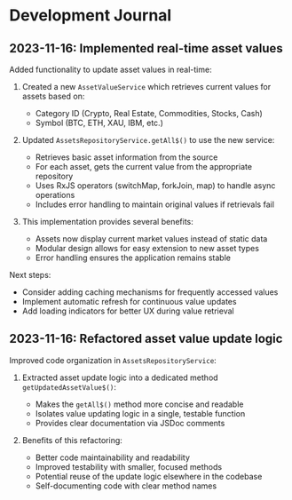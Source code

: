 # Development Journal

## 2023-11-16: Implemented real-time asset values

Added functionality to update asset values in real-time:

1. Created a new `AssetValueService` which retrieves current values for assets based on:
   - Category ID (Crypto, Real Estate, Commodities, Stocks, Cash)
   - Symbol (BTC, ETH, XAU, IBM, etc.)

2. Updated `AssetsRepositoryService.getAll$()` to use the new service:
   - Retrieves basic asset information from the source
   - For each asset, gets the current value from the appropriate repository
   - Uses RxJS operators (switchMap, forkJoin, map) to handle async operations
   - Includes error handling to maintain original values if retrievals fail
   
3. This implementation provides several benefits:
   - Assets now display current market values instead of static data
   - Modular design allows for easy extension to new asset types
   - Error handling ensures the application remains stable
   
Next steps:
- Consider adding caching mechanisms for frequently accessed values
- Implement automatic refresh for continuous value updates
- Add loading indicators for better UX during value retrieval

## 2023-11-16: Refactored asset value update logic

Improved code organization in `AssetsRepositoryService`:

1. Extracted asset update logic into a dedicated method `getUpdatedAssetValue$()`:
   - Makes the `getAll$()` method more concise and readable
   - Isolates value updating logic in a single, testable function
   - Provides clear documentation via JSDoc comments

2. Benefits of this refactoring:
   - Better code maintainability and readability
   - Improved testability with smaller, focused methods
   - Potential reuse of the update logic elsewhere in the codebase
   - Self-documenting code with clear method names 